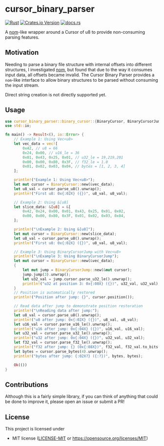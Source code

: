 # cursor_binary_parser
[![Rust](https://github.com/GrumpyMetalGuy/cursor_binary_parser/actions/workflows/rust.yml/badge.svg)](https://github.com/GrumpyMetalGuy/cursor_binary_parser/actions/workflows/rust.yml) [![Crates.io Version](https://img.shields.io/crates/v/cursor_binary_parser)]([https://crates.io/crates/chwd](https://crates.io/crates/cursor_binary_parser)) [![docs.rs](https://img.shields.io/docsrs/cursor_binary_parser)](https://docs.rs/cursor_binary_parser/0.1.1)


A [nom](<https://github.com/rust-bakery/nom>)-like wrapper around a Cursor of u8 to provide non-consuming parsing features.

## Motivation
Needing to parse a binary file structure with internal offsets into different structures, I investigated [nom](<https://github.com/rust-bakery/nom>), but found that due to the way it consumes input data, all offsets became invalid. The Cursor Binary Parser provides a ```nom```-like interface to allow binary structures to be parsed without consuming the input stream.

Direct string creation is not directly supported yet.

## Usage

```rust
use cursor_binary_parser::binary_cursor::{BinaryCursor, BinaryCursorJump};
use std::io;

fn main() -> Result<(), io::Error> {
    // Example 1: Using Vec<u8>
    let vec_data = vec![
        0x42, // u8 = 66
        0x24, 0x00, // u16_le = 36
        0x01, 0x43, 0x25, 0x01, // u32_le = 19,219,201
        0x00, 0x00, 0x80, 0x3F, // f32_le = 1.0
        0x01, 0x02, 0x03, 0x04, // bytes = [1, 2, 3, 4]
    ];

    println!("Example 1: Using Vec<u8>");
    let mut cursor = BinaryCursor::new(&vec_data);
    let u8_val = cursor.parse_u8().unwrap();
    println!("First u8: 0x{:02X} ({})", u8_val, u8_val);

    // Example 2: Using &[u8]
    let slice_data: &[u8] = &[
        0x42, 0x24, 0x00, 0x01, 0x43, 0x25, 0x01, 0x02,
        0x00, 0x00, 0x80, 0x3F, 0x01, 0x02, 0x03, 0x04,
    ];

    println!("\nExample 2: Using &[u8]");
    let mut cursor = BinaryCursor::new(slice_data);
    let u8_val = cursor.parse_u8().unwrap();
    println!("First u8: 0x{:02X} ({})", u8_val, u8_val);

    // Example 3: Using BinaryCursorJump with Vec<u8>
    println!("\nExample 3: Using BinaryCursorJump");
    let mut cursor = BinaryCursor::new(&vec_data);
    {
        let mut jump = BinaryCursorJump::new(&mut cursor);
        jump.jump(3).unwrap();
        let u32_val = jump.cursor.parse_u32_le().unwrap();
        println!("u32 at position 3: 0x{:08X} ({})", u32_val, u32_val);
    }
    // Position is automatically restored
    println!("Position after jump: {}", cursor.position());

    // Read data after jump to demonstrate position restoration
    println!("\nReading data after jump:");
    let u8_val = cursor.parse_u8().unwrap();
    println!("u8 after jump: 0x{:02X} ({})", u8_val, u8_val);
    let u16_val = cursor.parse_u16_le().unwrap();
    println!("u16 after jump: 0x{:04X} ({})", u16_val, u16_val);
    let u32_val = cursor.parse_u32_le().unwrap();
    println!("u32 after jump: 0x{:04X} ({})", u32_val, u32_val);
    let f32_val = cursor.parse_f32_le().unwrap();
    println!("f32 after jump: {} (0x{:08X})", f32_val, f32_val.to_bits());
    let bytes = cursor.parse_bytes(4).unwrap();
    println!("bytes after jump: {:02X?} ({:?})", bytes, bytes);

    Ok(())
} 
```

## Contributions
Although this is a fairly simple library, if you can think of anything that could be done to improve it, please open an issue or submit a PR!

## License
This project is licensed under

 * MIT license ([LICENSE-MIT](LICENSE-MIT) or
   https://opensource.org/licenses/MIT)
